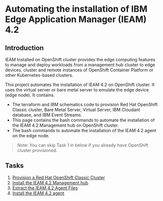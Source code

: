 # Automating the installation of IBM Edge Application Manager (IEAM) 4.2

## Introduction

IEAM Installed on OpenShift cluster provides the edge computing features to manage and deploy workloads
from a management hub cluster to edge devices, cluster and remote instances of OpenShift Container Platform
or other Kubernetes-based clusters.

This project automates the installation of IEAM 4.2 on OpenShift cluster. It uses the virtual server or bare metal server to emulate the edge
device (edge node). It contains.

- The terraform and IBM schematics code to provision Red Hat OpenShift Classic cluster, Bare Metal Server, Virtual Server, IBM Cloudant database,
  and IBM Event Streams.
- This page contains the bash commands to automate the installation of the IEAM 4.2 Management hub on OpenShift cluster.
- The bash commands to automate the installation of the IEAM 4.2 agent on the edge node.

> Note: You can skip Task 1 in below if you already have OpenShift cluster provisioned.

## Tasks

1. [Provision a Red Hat OpenShift Classic Cluster](docs/openshift-automation.md)
2. [Install the IEAM 4.2 Management hub](docs/ieam42-automation.md)
3. [Extract the IEAM 4.2 Agent Files](docs/extract-edge-agent-files.md)
3. [Install the IEAM 4.2 agent](docs/ieam42-agent-deploy.md)
